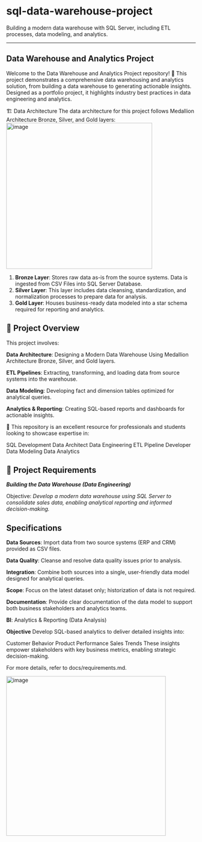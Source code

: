 # sql-data-warehouse-project
Building a modern data warehouse with SQL Server, including ETL processes, data modeling, and analytics.

---
## Data Warehouse and Analytics Project
Welcome to the Data Warehouse and Analytics Project repository! 🚀
This project demonstrates a comprehensive data warehousing and analytics solution, from building a data warehouse to generating actionable insights. Designed as a portfolio project, it highlights industry best practices in data engineering and analytics.

🏗️ Data Architecture
The data architecture for this project follows Medallion Architecture Bronze, Silver, and Gold layers:
<img width="388" alt="image" src="https://github.com/user-attachments/assets/aa4e234e-9528-4fb0-b9df-72616f4a6100" />

1. **Bronze Layer**: Stores raw data as-is from the source systems. Data is ingested from CSV Files into SQL Server Database.
2. **Silver Layer**: This layer includes data cleansing, standardization, and normalization processes to prepare data for analysis.
3. **Gold Layer**: Houses business-ready data modeled into a star schema required for reporting and analytics.

## 📖 Project Overview
This project involves:

 **Data Architecture**: Designing a Modern Data Warehouse Using Medallion Architecture Bronze, Silver, and Gold layers.
 
 **ETL Pipelines**: Extracting, transforming, and loading data from source systems into the warehouse.
 
 **Data Modeling**: Developing fact and dimension tables optimized for analytical queries.
 
 **Analytics & Reporting**: Creating SQL-based reports and dashboards for actionable insights.

🎯 This repository is an excellent resource for professionals and students looking to showcase expertise in:

SQL Development
Data Architect
Data Engineering
ETL Pipeline Developer
Data Modeling
Data Analytics

## 🚀 Project Requirements

***Building the Data Warehouse (Data Engineering)***

Objective: 
*Develop a modern data warehouse using SQL Server to consolidate sales data, enabling analytical reporting and informed decision-making.*

## Specifications

**Data Sources**: Import data from two source systems (ERP and CRM) provided as CSV files.

**Data Quality**: Cleanse and resolve data quality issues prior to analysis.

**Integration**: Combine both sources into a single, user-friendly data model designed for analytical queries.

**Scope**: Focus on the latest dataset only; historization of data is not required.

**Documentation**: Provide clear documentation of the data model to support both business stakeholders and analytics teams.

**BI**: Analytics & Reporting (Data Analysis)

**Objective**
Develop SQL-based analytics to deliver detailed insights into:

Customer Behavior
Product Performance
Sales Trends
These insights empower stakeholders with key business metrics, enabling strategic decision-making.

For more details, refer to docs/requirements.md.


<img width="424" alt="image" src="https://github.com/user-attachments/assets/d4e9b843-aee5-4bec-ab9c-7aec60e064de" />
